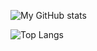 ![My GitHub stats](https://github-readme-stats.vercel.app/api?username=nkh-lab&show_icons=true&theme=default)

![Top Langs](https://github-readme-stats.vercel.app/api/top-langs/?username=nkh-lab)

